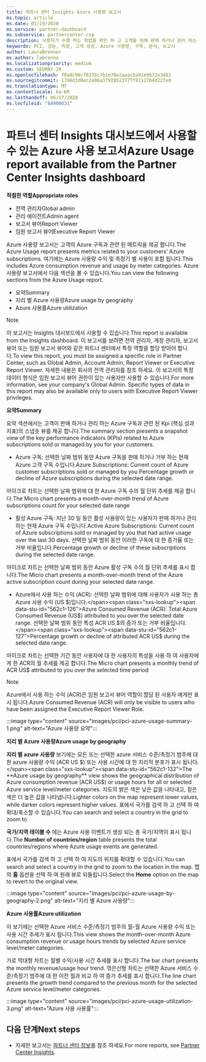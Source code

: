 ```yaml
---
title: 파트너 센터 Insights Azure 사용량 보고서
ms.topic: article
ms.date: 05/19/2020
ms.service: partner-dashboard
ms.subservice: partnercenter-csp
description: 사용자가 수행 하는 작업을 확인 하 고 고객을 위해 판매 하거나 관리 하는 Azure 구독 사용과 관련 하 여 개선할 수 있는 위치를 확인 하세요.
keywords: PCI, 성능, 측정, 고객 성공, Azure 사용량, 구독, 분석, 보고서
author: LauraBrenner
ms.author: labrenne
ms.localizationpriority: medium
ms.custom: SEOMAY.20
ms.openlocfilehash: f8a8c98cf8378c7b1e70e2aaac5a91e9b72e3d81
ms.sourcegitcommit: 1796d3d0ec2e06a3792852377ff81127b4d22fe0
ms.translationtype: MT
ms.contentlocale: ko-KR
ms.lasthandoff: 06/17/2020
ms.locfileid: "84908631"
---
```

# <a name="azure-usage-report-available-from-the-partner-center-insights-dashboard"></a><span data-ttu-id="562c1-104">파트너 센터 Insights 대시보드에서 사용할 수 있는 Azure 사용 보고서</span><span class="sxs-lookup"><span data-stu-id="562c1-104">Azure Usage report available from the Partner Center Insights dashboard</span></span>

<span data-ttu-id="562c1-105">**적절한 역할**</span><span class="sxs-lookup"><span data-stu-id="562c1-105">**Appropriate roles**</span></span>
- <span data-ttu-id="562c1-106">전역 관리자</span><span class="sxs-lookup"><span data-stu-id="562c1-106">Global admin</span></span>
- <span data-ttu-id="562c1-107">관리 에이전트</span><span class="sxs-lookup"><span data-stu-id="562c1-107">Admin agent</span></span>
- <span data-ttu-id="562c1-108">보고서 뷰어</span><span class="sxs-lookup"><span data-stu-id="562c1-108">Report Viewer</span></span>
- <span data-ttu-id="562c1-109">임원 보고서 뷰어</span><span class="sxs-lookup"><span data-stu-id="562c1-109">Executive Report Viewer</span></span>

<span data-ttu-id="562c1-110">Azure 사용량 보고서는 고객의 Azure 구독과 관련 된 메트릭을 제공 합니다.</span><span class="sxs-lookup"><span data-stu-id="562c1-110">The Azure Usage report presents metrics related to your customers’ Azure subscriptions.</span></span> <span data-ttu-id="562c1-111">여기에는 Azure 사용량 수익 및 측정기 별 사용이 포함 됩니다.</span><span class="sxs-lookup"><span data-stu-id="562c1-111">This includes Azure consumption revenue and usage by meter categories.</span></span> <span data-ttu-id="562c1-112">Azure 사용량 보고서에서 다음 섹션을 볼 수 있습니다.</span><span class="sxs-lookup"><span data-stu-id="562c1-112">You can view the following sections from the Azure Usage report.</span></span>

- <span data-ttu-id="562c1-113">요약</span><span class="sxs-lookup"><span data-stu-id="562c1-113">Summary</span></span>
- <span data-ttu-id="562c1-114">지리 별 Azure 사용량</span><span class="sxs-lookup"><span data-stu-id="562c1-114">Azure usage by geography</span></span>
- <span data-ttu-id="562c1-115">Azure 사용률</span><span class="sxs-lookup"><span data-stu-id="562c1-115">Azure utilization</span></span>

 > [!NOTE]
 > <span data-ttu-id="562c1-116">이 보고서는 Insights 대시보드에서 사용할 수 있습니다.</span><span class="sxs-lookup"><span data-stu-id="562c1-116">This report is available from the Insights dashboard.</span></span> <span data-ttu-id="562c1-117">이 보고서를 보려면 전역 관리자, 계정 관리자, 보고서 뷰어 또는 임원 보고서 뷰어와 같은 파트너 센터에서 특정 역할을 할당 받아야 합니다.</span><span class="sxs-lookup"><span data-stu-id="562c1-117">To view this report, you must be assigned a specific role in Partner Center, such as Global Admin, Account Admin, Report Viewer or Executive Report Viewer.</span></span> <span data-ttu-id="562c1-118">자세한 내용은 회사의 전역 관리자를 참조 하세요. 이 보고서의 특정 데이터 형식은 임원 보고서 뷰어 권한이 있는 사용자만 사용할 수 있습니다.</span><span class="sxs-lookup"><span data-stu-id="562c1-118">For more information, see your company's Global Admin. Specific types of data in this report may also be available only to users with Executive Report Viewer privileges.</span></span>

<span data-ttu-id="562c1-119">**요약**</span><span class="sxs-lookup"><span data-stu-id="562c1-119">**Summary**</span></span>

<span data-ttu-id="562c1-120">요약 섹션에서는 고객이 판매 하거나 관리 하는 Azure 구독과 관련 된 Kpi (핵심 성과 지표)의 스냅숏 뷰를 제공 합니다.</span><span class="sxs-lookup"><span data-stu-id="562c1-120">The summary section presents a snapshot view of the key performance indicators (KPIs) related to Azure subscriptions sold or managed by you for your customers.</span></span>  

- <span data-ttu-id="562c1-121">Azure 구독: 선택한 날짜 범위 동안 Azure 구독을 판매 하거나 거부 하는 현재 Azure 고객 구독 수입니다.</span><span class="sxs-lookup"><span data-stu-id="562c1-121">Azure Subscriptions: Current count of Azure customer subscriptions sold or managed by you Percentage growth or decline of Azure subscriptions during the selected date range.</span></span>

<span data-ttu-id="562c1-122">마이크로 차트는 선택한 날짜 범위에 대 한 Azure 구독 수의 월 단위 추세를 제공 합니다.</span><span class="sxs-lookup"><span data-stu-id="562c1-122">The Micro chart presents a month-over-month trend of Azure subscriptions count for your selected date range</span></span>
- <span data-ttu-id="562c1-123">활성 Azure 구독: 지난 30 일 동안 활성 사용량이 있는 사용자가 판매 하거나 관리 하는 현재 Azure 구독 수입니다.</span><span class="sxs-lookup"><span data-stu-id="562c1-123">Active Azure Subscriptions: Current count of Azure subscriptions sold or managed by you that had active usage over the last 30 days.</span></span>
<span data-ttu-id="562c1-124">선택한 날짜 범위 동안 이러한 구독에 대 한 증가율 또는 거부 비율입니다.</span><span class="sxs-lookup"><span data-stu-id="562c1-124">Percentage growth or decline of these subscriptions during the selected date range.</span></span>

<span data-ttu-id="562c1-125">마이크로 차트는 선택한 날짜 범위 동안 Azure 활성 구독 수의 월 단위 추세를 표시 합니다.</span><span class="sxs-lookup"><span data-stu-id="562c1-125">The Micro chart presents a month-over-month trend of the Azure active subscription count during your selected date range.</span></span>

- <span data-ttu-id="562c1-126">Azure에서 사용 하는 수익 (ACR): 선택한 날짜 범위에 대해 사용자가 사용 하는 총 Azure 사용 수익 (US $)입니다.</span><span class="sxs-lookup"><span data-stu-id="562c1-126">Azure Consumed Revenue (ACR): Total Azure Consumed Revenue (US$) attributed to you over the selected date range.</span></span>
<span data-ttu-id="562c1-127">선택한 날짜 범위 동안 특성 ACR US $의 증가 또는 거부 비율입니다.</span><span class="sxs-lookup"><span data-stu-id="562c1-127">Percentage growth or decline of attributed ACR US$ during the selected date range.</span></span> 

<span data-ttu-id="562c1-128">마이크로 차트는 선택한 기간 동안 사용자에 대 한 사용자의 특성을 사용 하 여 사용자에 게 한 ACR의 월 추세를 제공 합니다.</span><span class="sxs-lookup"><span data-stu-id="562c1-128">The Micro chart presents a monthly trend of ACR US$ attributed to you over the selected time period</span></span>


> [!NOTE]
 > <span data-ttu-id="562c1-129">Azure에서 사용 하는 수익 (ACR)은 임원 보고서 뷰어 역할이 할당 된 사용자 에게만 표시 됩니다.</span><span class="sxs-lookup"><span data-stu-id="562c1-129">Azure Consumed Revenue (ACR) will only be visible to users who have been assigned the Executive Report Viewer Role.</span></span>

:::image type="content" source="images/pci/pci-azure-usage-summary-1.png" alt-text="Azure 사용량 요약":::

<span data-ttu-id="562c1-131">**지리 별 Azure 사용량**</span><span class="sxs-lookup"><span data-stu-id="562c1-131">**Azure usage by geography**</span></span>

<span data-ttu-id="562c1-132">**지리 별 azure 사용량** 보기에는 모든 또는 선택한 azure 서비스 수준/측정기 범주에 대 한 azure 사용량 수익 (ACR US $) 또는 사용 시간에 대 한 지리적 분포가 표시 됩니다.</span><span class="sxs-lookup"><span data-stu-id="562c1-132">The **Azure usage by geography** view shows the geographical distribution of Azure consumption revenue (ACR US$) or usage hours for all or selected Azure service level/meter categories.</span></span> <span data-ttu-id="562c1-133">지도의 밝은 색은 낮은 값을 나타내고, 짙은 색은 더 높은 값을 나타냅니다.</span><span class="sxs-lookup"><span data-stu-id="562c1-133">Lighter colors on the map represent lower values, while darker colors represent higher values.</span></span> <span data-ttu-id="562c1-134">표에서 국가를 검색 하 고 선택 하 여 확대/축소할 수 있습니다.</span><span class="sxs-lookup"><span data-stu-id="562c1-134">You can search and select a country in the grid to zoom to</span></span> 

<span data-ttu-id="562c1-135">**국가/지역 테이블 수** 에는 Azure 사용 이벤트가 생성 되는 총 국가/지역이 표시 됩니다.</span><span class="sxs-lookup"><span data-stu-id="562c1-135">The **Number of countries/region** table presents the total countries/regions where Azure usage events are generated.</span></span>

<span data-ttu-id="562c1-136">표에서 국가를 검색 하 고 선택 하 여 지도의 위치를 확대할 수 있습니다.</span><span class="sxs-lookup"><span data-stu-id="562c1-136">You can search and select a country in the grid to zoom to the location in the map.</span></span> <span data-ttu-id="562c1-137">맵의 **홈** 옵션을 선택 하 여 원래 뷰로 되돌립니다.</span><span class="sxs-lookup"><span data-stu-id="562c1-137">Select the **Home** option on the map to revert to the original view.</span></span>

:::image type="content" source="images/pci/pci-azure-usage-by-geography-2.png" alt-text="지리 별 Azure 사용량":::

<span data-ttu-id="562c1-139">**Azure 사용률**</span><span class="sxs-lookup"><span data-stu-id="562c1-139">**Azure utilization**</span></span>

<span data-ttu-id="562c1-140">이 보기에는 선택한 Azure 서비스 수준/측정기 범주의 월-월 Azure 사용량 수익 또는 사용 시간 추세가 표시 됩니다.</span><span class="sxs-lookup"><span data-stu-id="562c1-140">This view shows the month-over-month Azure consumption revenue or usage hours trends by selected Azure service level/meter categories.</span></span> 

<span data-ttu-id="562c1-141">가로 막대형 차트는 월별 수익/사용 시간 추세를 표시 합니다.</span><span class="sxs-lookup"><span data-stu-id="562c1-141">The bar chart presents the monthly revenue/usage hour trend.</span></span> <span data-ttu-id="562c1-142">꺾은선형 차트는 선택한 Azure 서비스 수준/측정기 범주에 대 한 이전 월과 비교 하 여 증가 추세를 표시 합니다.</span><span class="sxs-lookup"><span data-stu-id="562c1-142">The line chart presents the growth trend compared to the previous month for the selected Azure service level/meter categories.</span></span>

:::image type="content" source="images/pci/pci-azure-usage-utilization-3.png" alt-text="Azure 사용 사용률":::

## <a name="next-steps"></a><span data-ttu-id="562c1-144">다음 단계</span><span class="sxs-lookup"><span data-stu-id="562c1-144">Next steps</span></span>

- <span data-ttu-id="562c1-145">자세한 보고서는 [파트너 센터 정보](partner-center-insights.md)를 참조 하세요.</span><span class="sxs-lookup"><span data-stu-id="562c1-145">For more reports, see [Partner Center Insights](partner-center-insights.md).</span></span>
